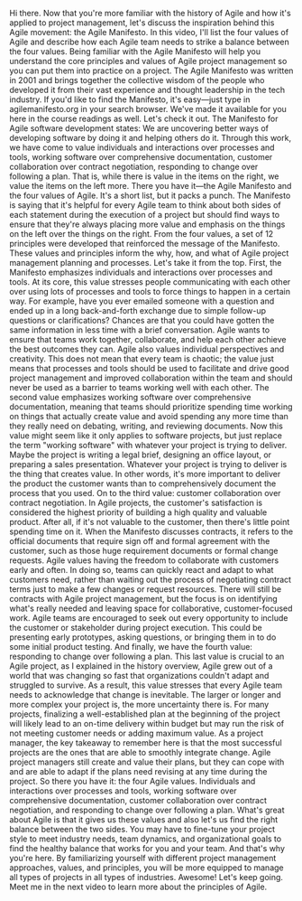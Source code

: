 Hi there. Now that you're more familiar with the history of Agile and how it's
applied to project management, let's discuss the inspiration behind this Agile
movement: the Agile Manifesto. In this video, I'll list the four values of Agile
and describe how each Agile team needs to strike a balance between the four
values. Being familiar with the Agile Manifesto will help you understand the
core principles and values of Agile project management so you can put them into
practice on a project. The Agile Manifesto was written in 2001 and brings
together the collective wisdom of the people who developed it from their vast
experience and thought leadership in the tech industry. If you'd like to find
the Manifesto, it's easy—just type in agilemanifesto.org in your search browser.
We've made it available for you here in the course readings as well. Let's check
it out. The Manifesto for Agile software development states: We are uncovering
better ways of developing software by doing it and helping others do it. Through
this work, we have come to value individuals and interactions over processes and
tools, working software over comprehensive documentation, customer collaboration
over contract negotiation, responding to change over following a plan. That is,
while there is value in the items on the right, we value the items on the left
more. There you have it—the Agile Manifesto and the four values of Agile. It's a
short list, but it packs a punch. The Manifesto is saying that it's helpful for
every Agile team to think about both sides of each statement during the
execution of a project but should find ways to ensure that they're always
placing more value and emphasis on the things on the left over the things on the
right. From the four values, a set of 12 principles were developed that
reinforced the message of the Manifesto. These values and principles inform the
why, how, and what of Agile project management planning and processes. Let's
take it from the top. First, the Manifesto emphasizes individuals and
interactions over processes and tools. At its core, this value stresses people
communicating with each other over using lots of processes and tools to force
things to happen in a certain way. For example, have you ever emailed someone
with a question and ended up in a long back-and-forth exchange due to simple
follow-up questions or clarifications? Chances are that you could have gotten
the same information in less time with a brief conversation. Agile wants to
ensure that teams work together, collaborate, and help each other achieve the
best outcomes they can. Agile also values individual perspectives and
creativity. This does not mean that every team is chaotic; the value just means
that processes and tools should be used to facilitate and drive good project
management and improved collaboration within the team and should never be used
as a barrier to teams working well with each other. The second value emphasizes
working software over comprehensive documentation, meaning that teams should
prioritize spending time working on things that actually create value and avoid
spending any more time than they really need on debating, writing, and reviewing
documents. Now this value might seem like it only applies to software projects,
but just replace the term "working software" with whatever your project is
trying to deliver. Maybe the project is writing a legal brief, designing an
office layout, or preparing a sales presentation. Whatever your project is
trying to deliver is the thing that creates value. In other words, it's more
important to deliver the product the customer wants than to comprehensively
document the process that you used. On to the third value: customer
collaboration over contract negotiation. In Agile projects, the customer's
satisfaction is considered the highest priority of building a high quality and
valuable product. After all, if it's not valuable to the customer, then there's
little point spending time on it. When the Manifesto discusses contracts, it
refers to the official documents that require sign off and formal agreement with
the customer, such as those huge requirement documents or formal change
requests. Agile values having the freedom to collaborate with customers early
and often. In doing so, teams can quickly react and adapt to what customers
need, rather than waiting out the process of negotiating contract terms just to
make a few changes or request resources. There will still be contracts with
Agile project management, but the focus is on identifying what's really needed
and leaving space for collaborative, customer-focused work. Agile teams are
encouraged to seek out every opportunity to include the customer or stakeholder
during project execution. This could be presenting early prototypes, asking
questions, or bringing them in to do some initial product testing. And finally,
we have the fourth value: responding to change over following a plan. This last
value is crucial to an Agile project, as I explained in the history overview,
Agile grew out of a world that was changing so fast that organizations couldn't
adapt and struggled to survive. As a result, this value stresses that every
Agile team needs to acknowledge that change is inevitable. The larger or longer
and more complex your project is, the more uncertainty there is. For many
projects, finalizing a well-established plan at the beginning of the project
will likely lead to an on-time delivery within budget but may run the risk of
not meeting customer needs or adding maximum value. As a project manager, the
key takeaway to remember here is that the most successful projects are the ones
that are able to smoothly integrate change. Agile project managers still create
and value their plans, but they can cope with and are able to adapt if the plans
need revising at any time during the project. So there you have it: the four
Agile values. Individuals and interactions over processes and tools, working
software over comprehensive documentation, customer collaboration over contract
negotiation, and responding to change over following a plan. What's great about
Agile is that it gives us these values and also let's us find the right balance
between the two sides. You may have to fine-tune your project style to meet
industry needs, team dynamics, and organizational goals to find the healthy
balance that works for you and your team. And that's why you're here. By
familiarizing yourself with different project management approaches, values, and
principles, you will be more equipped to manage all types of projects in all
types of industries. Awesome! Let's keep going. Meet me in the next video to
learn more about the principles of Agile.